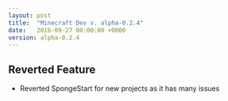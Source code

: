 ```yaml
---
layout: post
title:  "Minecraft Dev v. alpha-0.2.4"
date:   2016-09-27 00:00:00 +0000
version: alpha-0.2.4
---
```

## Reverted Feature

* Reverted SpongeStart for new projects as it has many issues

